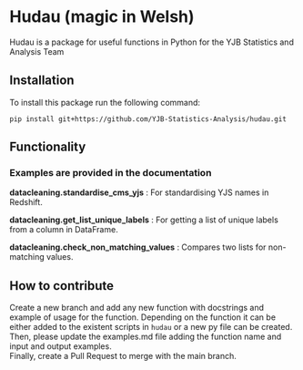 # Hudau (magic in Welsh)
Hudau is a package for useful functions in Python for the YJB Statistics and Analysis Team

## Installation
To install this package run the following command:

    pip install git+https://github.com/YJB-Statistics-Analysis/hudau.git
    

## Functionality
### Examples are provided in the documentation

**datacleaning.standardise_cms_yjs** : For standardising YJS names in Redshift.

**datacleaning.get_list_unique_labels** : For getting a list of unique labels from a column in DataFrame.

**datacleaning.check_non_matching_values** : Compares two lists for non-matching values.


## How to contribute
Create a new branch and add any new function with docstrings and example of usage for the function.
Depending on the function it can be either added to the existent scripts in ```hudau``` or a new py file can be created.
Then, please update the examples.md file adding the function name and input and output examples.   
Finally, create a Pull Request to merge with the main branch. 
